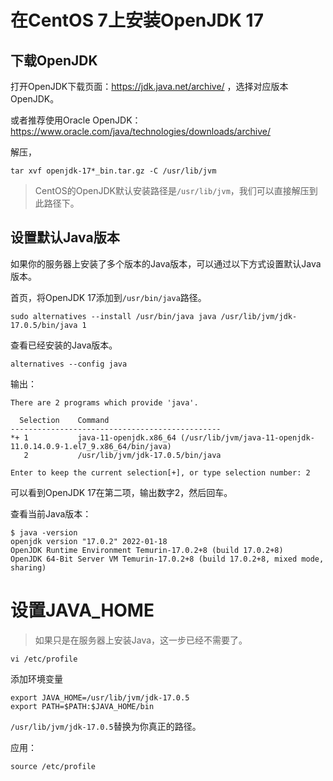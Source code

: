# 在CentOS 7上安装OpenJDK 17

## 下载OpenJDK

打开OpenJDK下载页面：https://jdk.java.net/archive/ ，选择对应版本OpenJDK。

或者推荐使用Oracle OpenJDK：https://www.oracle.com/java/technologies/downloads/archive/

解压，

```
tar xvf openjdk-17*_bin.tar.gz -C /usr/lib/jvm
```

> CentOS的OpenJDK默认安装路径是`/usr/lib/jvm`，我们可以直接解压到此路径下。

## 设置默认Java版本

如果你的服务器上安装了多个版本的Java版本，可以通过以下方式设置默认Java版本。

首页，将OpenJDK 17添加到`/usr/bin/java`路径。

```
sudo alternatives --install /usr/bin/java java /usr/lib/jvm/jdk-17.0.5/bin/java 1
```

查看已经安装的Java版本。

```
alternatives --config java
```

输出：

```
There are 2 programs which provide 'java'.

  Selection    Command
-----------------------------------------------
*+ 1           java-11-openjdk.x86_64 (/usr/lib/jvm/java-11-openjdk-11.0.14.0.9-1.el7_9.x86_64/bin/java)
   2           /usr/lib/jvm/jdk-17.0.5/bin/java

Enter to keep the current selection[+], or type selection number: 2
```

可以看到OpenJDK 17在第二项，输出数字2，然后回车。

查看当前Java版本：

```
$ java -version
openjdk version "17.0.2" 2022-01-18
OpenJDK Runtime Environment Temurin-17.0.2+8 (build 17.0.2+8)
OpenJDK 64-Bit Server VM Temurin-17.0.2+8 (build 17.0.2+8, mixed mode, sharing)
```

# 设置JAVA_HOME

> 如果只是在服务器上安装Java，这一步已经不需要了。

```
vi /etc/profile
```

添加环境变量

```
export JAVA_HOME=/usr/lib/jvm/jdk-17.0.5
export PATH=$PATH:$JAVA_HOME/bin 
```

`/usr/lib/jvm/jdk-17.0.5`替换为你真正的路径。

应用：

```
source /etc/profile
```